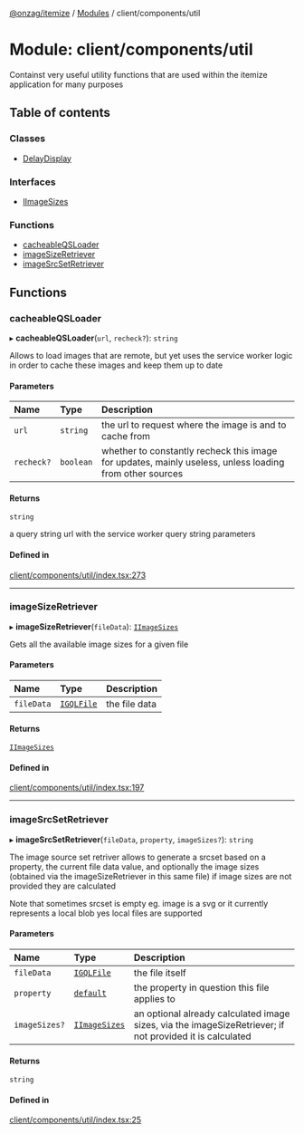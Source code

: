 [@onzag/itemize](../README.md) / [Modules](../modules.md) / client/components/util

# Module: client/components/util

Containst very useful utility functions that are used within
the itemize application for many purposes

## Table of contents

### Classes

- [DelayDisplay](../classes/client_components_util.DelayDisplay.md)

### Interfaces

- [IImageSizes](../interfaces/client_components_util.IImageSizes.md)

### Functions

- [cacheableQSLoader](client_components_util.md#cacheableqsloader)
- [imageSizeRetriever](client_components_util.md#imagesizeretriever)
- [imageSrcSetRetriever](client_components_util.md#imagesrcsetretriever)

## Functions

### cacheableQSLoader

▸ **cacheableQSLoader**(`url`, `recheck?`): `string`

Allows to load images that are remote, but yet uses the service worker logic in order to cache these
images and keep them up to date

#### Parameters

| Name | Type | Description |
| :------ | :------ | :------ |
| `url` | `string` | the url to request where the image is and to cache from |
| `recheck?` | `boolean` | whether to constantly recheck this image for updates, mainly useless, unless loading from other sources |

#### Returns

`string`

a query string url with the service worker query string parameters

#### Defined in

[client/components/util/index.tsx:273](https://github.com/onzag/itemize/blob/a24376ed/client/components/util/index.tsx#L273)

___

### imageSizeRetriever

▸ **imageSizeRetriever**(`fileData`): [`IImageSizes`](../interfaces/client_components_util.IImageSizes.md)

Gets all the available image sizes for a given file

#### Parameters

| Name | Type | Description |
| :------ | :------ | :------ |
| `fileData` | [`IGQLFile`](../interfaces/gql_querier.IGQLFile.md) | the file data |

#### Returns

[`IImageSizes`](../interfaces/client_components_util.IImageSizes.md)

#### Defined in

[client/components/util/index.tsx:197](https://github.com/onzag/itemize/blob/a24376ed/client/components/util/index.tsx#L197)

___

### imageSrcSetRetriever

▸ **imageSrcSetRetriever**(`fileData`, `property`, `imageSizes?`): `string`

The image source set retriver allows to generate a srcset based on a property, the current file
data value, and optionally the image sizes (obtained via the imageSizeRetriever in this same file)
if image sizes are not provided they are calculated

Note that sometimes srcset is empty eg. image is a svg or it currently represents a local blob yes
local files are supported

#### Parameters

| Name | Type | Description |
| :------ | :------ | :------ |
| `fileData` | [`IGQLFile`](../interfaces/gql_querier.IGQLFile.md) | the file itself |
| `property` | [`default`](../classes/base_Root_Module_ItemDefinition_PropertyDefinition.default.md) | the property in question this file applies to |
| `imageSizes?` | [`IImageSizes`](../interfaces/client_components_util.IImageSizes.md) | an optional already calculated image sizes, via the imageSizeRetriever; if not provided it is calculated |

#### Returns

`string`

#### Defined in

[client/components/util/index.tsx:25](https://github.com/onzag/itemize/blob/a24376ed/client/components/util/index.tsx#L25)

